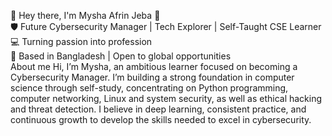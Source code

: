 👋 Hey there, I'm Mysha Afrin Jeba 🚀  
🛡️ Future Cybersecurity Manager | Tech Explorer | Self-Taught CSE Learner  
💻 Turning passion into profession  
📍 Based in Bangladesh | Open to global opportunities
<br>
                                                  About me
Hi, I’m Mysha, an ambitious learner focused on becoming a Cybersecurity Manager. I’m building a strong foundation in computer science through self-study, concentrating on Python programming, computer networking, Linux and system security, as well as ethical hacking and threat detection. I believe in deep learning, consistent practice, and continuous growth to develop the skills needed to excel in cybersecurity.
